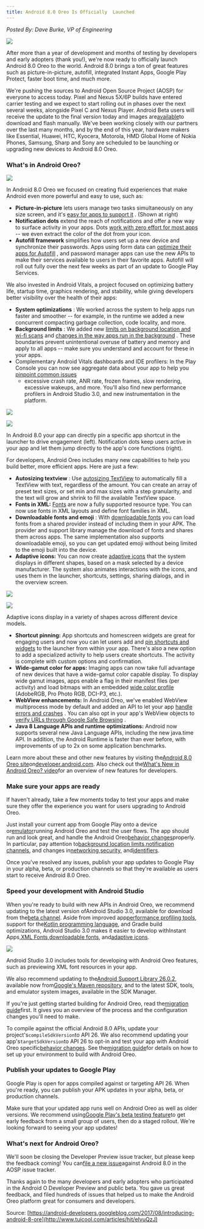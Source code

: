 ```yaml
---
title: Android 8.0 Oreo Is Officially  Launched
---
```


_Posted By: Dave Burke, VP of Engineering_

![](http://img1.tuicool.com/jIbuea3.png!web)

After more than a year of development and months of testing by developers and early adopters \(thank you!\), we're now ready to officially launch Android 8.0 Oreo to the world. Android 8.0 brings a ton of great features such as picture-in-picture, autofill, integrated Instant Apps, Google Play Protect, faster boot time, and much more.

We're pushing the sources to Android Open Source Project \(AOSP\) for everyone to access today. Pixel and Nexus 5X/6P builds have entered carrier testing and we expect to start rolling out in phases over the next several weeks, alongside Pixel C and Nexus Player. Android Beta users will receive the update to the final version today and images are[available](https://developer.android.com/about/versions/o/download.html)to download and flash manually. We've been working closely with our partners over the last many months, and by the end of this year, hardware makers like Essential, Huawei, HTC, Kyocera, Motorola, HMD Global Home of Nokia Phones, Samsung, Sharp and Sony are scheduled to be launching or upgrading new devices to Android 8.0 Oreo.

### What's in Android Oreo?

![](https://4.bp.blogspot.com/-dkMsuB-xj7k/WZaYi4l41rI/AAAAAAAAEfM/2yXBJi8Iokk_2nUxy2NJpQr5oBQEoqVUACLcBGAs/s1600/image5.gif)

In Android 8.0 Oreo we focused on creating fluid experiences that make Android even more powerful and easy to use, such as:

* **Picture-in-picture**
  lets users manage two tasks simultaneously on any size screen, and it's
  [easy for apps to support it](https://developer.android.com/about/versions/o/android-8.0.html#opip)
  . \(Shown at right\)
* **Notification dots**
  extend the reach of notifications and offer a new way to surface activity in your apps. Dots
  [work with zero effort for most apps](https://developer.android.com/guide/topics/ui/notifiers/notifications.html#badges)
  -- we even extract the color of the dot from your icon.
* **Autofill framework**
  simplifies how users set up a new device and synchronize their passwords. Apps using form data can
  [optimize their apps for Autofill](https://developer.android.com/guide/topics/text/autofill.html)
  , and password manager apps can use the new APIs to make their services available to users in their favorite apps. Autofill will roll out fully over the next few weeks as part of an update to Google Play Services.

We also invested in Android Vitals, a project focused on optimizing battery life, startup time, graphics rendering, and stability, while giving developers better visibility over the health of their apps:

* **System optimizations**
  : We worked across the system to help apps run faster and smoother -- for example, in the runtime we added a new concurrent compacting garbage collection, code locality, and more.
* **Background limits**
  : We added new
  [limits on background location and wi-fi scans](https://developer.android.com/about/versions/o/background-location-limits.html)
  and
  [changes in the way apps run in the background](https://developer.android.com/about/versions/o/background.html)
  . These boundaries prevent unintentional overuse of battery and memory and apply to all apps -- make sure you understand and account for these in your apps.
* Complementary Android Vitals dashboards and IDE profilers:
  In the Play Console you can now see aggregate data about your app to help you
  [pinpoint common issues](https://developer.android.com/topic/performance/vitals/index.html)
  - excessive crash rate, ANR rate, frozen frames, slow rendering, excessive wakeups, and more. You'll also find new performance profilers in Android Studio 3.0, and new instrumentation in the platform.

![](https://4.bp.blogspot.com/-bWw_gTgsyeU/WXtnbTGANvI/AAAAAAAAEaY/vthXlwf2Fhs4Jvvn3VwSrm9hfsS15juRwCLcBGAs/s1600/adam-shortcut.gif)

![](http://img1.tuicool.com/RBZBR3F.gif)

In Android 8.0 your app can directly pin a specific app shortcut in the launcher to drive engagement \(left\). Notification dots keep users active in your app and let them jump directly to the app's core functions \(right\).

For developers, Android Oreo includes many new capabilities to help you build better, more efficient apps. Here are just a few:

* **Autosizing textview**
  : Use
  [autosizing TextView](https://developer.android.com/guide/topics/ui/look-and-feel/autosizing-textview.html)
  to automatically fill a TextView with text, regardless of the amount. You can create an array of preset text sizes, or set min and max sizes with a step granularity, and the text will grow and shrink to fill the available TextView space.
* **Fonts in XML:**
  [Fonts](https://developer.android.com/guide/topics/ui/look-and-feel/fonts-in-xml.html)
  are now a fully supported resource type. You can now use fonts in XML layouts and define font families in XML.
* **Downloadable fonts and emoji**
  : With
  [downloadable fonts](https://developer.android.com/guide/topics/ui/look-and-feel/downloadable-fonts.html)
  you can load fonts from a shared provider instead of including them in your APK. The provider and support library manage the download of fonts and shares them across apps. The same implementation also supports downloadable emoji, so you can get updated emoji without being limited to the emoji built into the device.
* **Adaptive icons:**
  You can now create
  [adaptive icons](https://developer.android.com/guide/practices/ui_guidelines/icon_design_adaptive.html)
  that the system displays in different shapes, based on a mask selected by a device manufacturer. The system also animates interactions with the icons, and uses them in the launcher, shortcuts, settings, sharing dialogs, and in the overview screen.

![](http://img1.tuicool.com/NVzyUb3.gif)

![](http://img2.tuicool.com/fyIbM3z.gif)

Adaptive icons display in a variety of shapes across different device models.

* **Shortcut pinning:**
  App shortcuts and homescreen widgets are great for engaging users and now you can let users add and
  [pin shortcuts and widgets](https://android-developers.googleblog.com/2017/07/whats-new-for-shortcuts-and-widgets-in.html)
  to the launcher from within your app. There's also a new option to add a specialized activity to help users create shortcuts. The activity is complete with custom options and confirmation.
* **Wide-gamut color for apps:**
  Imaging apps can now take full advantage of new devices that have a wide-gamut color capable display. To display wide gamut images, apps enable a flag in their manifest files \(per activity\) and load bitmaps with an embedded
  [wide color profile](https://developer.android.com/reference/android/graphics/ColorSpace.html)
  \(AdobeRGB, Pro Photo RGB, DCI-P3, etc.\).
* **WebView enhancements:**
  In Android Oreo, we've enabled WebView multiprocess mode by default and added an API to let your app
  [handle errors and crashes](https://developer.android.com/guide/webapps/managing-webview.html)
  . You can also opt in your app's WebView objects to
  [verify URLs through Google Safe Browsing](https://developer.android.com/guide/webapps/managing-webview.html#safe-browsing)
  .
* **Java 8 Language APIs and runtime optimizations:**
  Android now supports several new Java Language APIs, including the new java.time API. In addition, the Android Runtime is faster than ever before, with improvements of up to 2x on some application benchmarks.

Learn more about these and other new features by visiting the[Android 8.0 Oreo site](https://developer.android.com/about/versions/o/index.html)on[developer.android.com](https://developer.android.com/index.html). Also check out the[What's New in Android Oreo? video](https://www.youtube.com/watch?v=7kD0ZYzJbYo)for an overview of new features for developers.

### Make sure your apps are ready

If haven't already, take a few moments today to test your apps and make sure they offer the experience you want for users upgrading to Android Oreo.

Just install your current app from Google Play onto a device or[emulator](https://developer.android.com/studio/run/managing-avds.html)running Android Oreo and test the user flows. The app should run and look great, and handle the Android Oreo[behavior changes](https://developer.android.com/about/versions/o/android-8.0-changes.html)properly. In particular, pay attention to[background location limits](https://developer.android.com/about/versions/o/android-8.0-changes.html#abll),[notification channels](https://developer.android.com/guide/topics/ui/notifiers/notifications.html#ManageChannels), and changes in[networking](https://developer.android.com/about/versions/o/android-8.0-changes.html#networking-all),[security](https://developer.android.com/about/versions/o/android-8.0-changes.html#security-all), and[identifiers](https://developer.android.com/about/versions/o/android-8.0-changes.html#privacy-all).

Once you've resolved any issues, publish your app updates to Google Play in your alpha, beta, or production channels so that they're available as users start to receive Android 8.0 Oreo.

### Speed your development with Android Studio

When you're ready to build with new APIs in Android Oreo, we recommend updating to the latest version ofAndroid Studio 3.0, available for download from the[beta channel](https://developer.android.com/studio/preview/index.html). Aside from improved app[performance profiling tools](https://developer.android.com/studio/preview/features/android-profiler.html), support for the[Kotlin programming language](http://android-developers.googleblog.com/2017/05/android-announces-support-for-kotlin.html), and Gradle build optimizations, Android Studio 3.0 makes it easier to develop withInstant Apps,[XML Fonts](https://developer.android.com/guide/topics/ui/look-and-feel/fonts-in-xml.html),[downloadable fonts](https://developer.android.com/guide/topics/ui/look-and-feel/downloadable-fonts.html), and[adaptive icons](https://developer.android.com/guide/practices/ui_guidelines/icon_design_adaptive.html).

![](http://img1.tuicool.com/nA7bAfz.png!web)

Android Studio 3.0 includes tools for developing with Android Oreo features, such as previewing XML font resources in your app.

We also recommend updating to the[Android Support Library 26.0.2](https://developer.android.com/topic/libraries/support-library/revisions.html?utm_campaign=android_launch_npreview_061516&utm_source=anddev&utm_medium=blog), available now from[Google's Maven repository](https://developer.android.com/studio/build/dependencies.html#google-maven), and to the latest SDK, tools, and emulator system images, available in the SDK Manager.

If you're just getting started building for Android Oreo, read the[migration guide](https://developer.android.com/about/versions/o/migration.html#bfa)first. It gives you an overview of the process and the configuration changes you'll need to make.

To compile against the official Android 8.0 APIs, update your project's`compileSdkVersion`to API 26. We also recommend updating your app's`targetSdkVersion`to API 26 to opt-in and test your app with Android Oreo specific[behavior changes](https://developer.android.com/about/versions/o/behavior-changes.html?utm_campaign=android_launch_npreview_061516&utm_source=anddev&utm_medium=blog). See the[migration guide](https://developer.android.com/about/versions/o/migration.html#bfa)for details on how to set up your environment to build with Android Oreo.

### Publish your updates to Google Play

Google Play is open for apps compiled against or targeting API 26. When you're ready, you can publish your APK updates in your alpha, beta, or production channels.

Make sure that your updated app runs well on Android Oreo as well as older versions. We recommend using[Google Play's beta testing feature](https://developer.android.com/distribute/engage/beta.html?utm_campaign=android_launch_npreview_061516&utm_source=anddev&utm_medium=blog)to get early feedback from a small group of users, then do a staged rollout. We're looking forward to seeing your app updates!

### What's next for Android Oreo?

We'll soon be closing the Developer Preview issue tracker, but please keep the feedback coming! You can[file a new issue](https://issuetracker.google.com/issues/new?component=190923&template=841312)against Android 8.0 in the AOSP issue tracker.

Thanks again to the many developers and early adopters who participated in the Android O Developer Preview and public beta. You gave us great feedback, and filed hundreds of issues that helped us to make the Android Oreo platform great for consumers and developers.



Source: [https://android-developers.googleblog.com/2017/08/introducing-android-8-ore](http://www.tuicool.com/articles/hit/eIvuQzJ)

